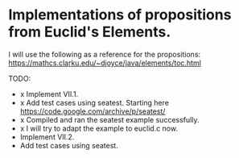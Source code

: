 # Implementations of propositions from Euclid's Elements.

I will use the following as a reference for the propositions:
https://mathcs.clarku.edu/~djoyce/java/elements/toc.html

TODO:
* x Implement VII.1.
* x Add test cases using seatest. Starting here https://code.google.com/archive/p/seatest/
* x Compiled and ran the seatest example successfully.
* x I will try to adapt the example to euclid.c now.
* Implement VII.2.
* Add test cases using seatest.